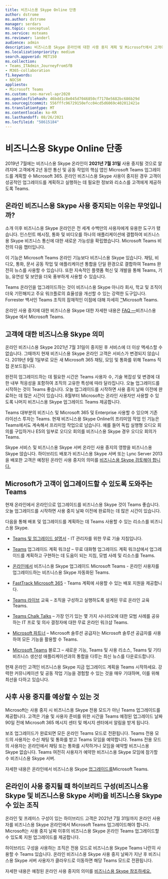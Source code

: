 ```yaml
---
title: 비즈니스용 Skype Online 단종
author: dstrome
ms.author: dstrome
manager: serdars
ms.topic: conceptual
ms.service: msteams
ms.reviewer: landerl
audience: admin
description: 비즈니스용 Skype 온라인에 대한 사용 중지 계획 및 Microsoft에서 고객이 마이그레이션을 지원하고 있는 방법에 대해 Teams.
ms.localizationpriority: medium
search.appverid: MET150
ms.collection:
- Teams_ITAdmin_JourneyFromSfB
- M365-collaboration
f1.keywords:
- NOCSH
appliesto:
- Microsoft Teams
ms.custom: seo-marvel-apr2020
ms.openlocfilehash: 46bdd1c8e045d7046850cf7178e5682bc686b29d
ms.sourcegitcommit: 556fffc96729150efcc04cd5d6069c402012421e
ms.translationtype: MT
ms.contentlocale: ko-KR
ms.lasthandoff: 08/26/2021
ms.locfileid: "58615184"
---
```

# <a name="skype-for-business-online-retirement"></a>비즈니스용 Skype Online 단종

2019년 7월에는 비즈니스용 Skype 온라인이 **2021년 7월 31일** 사용 중지될 것으로 알려지며 고객에게 2년 동안 통신 및 공동 작업의 핵심 앱인 Microsoft Teams 업그레이드를 계획할 수 Microsoft 365. 온라인 비즈니스용 Skype 사용이 중지된 경우 고객이 성공적인 업그레이드를 계획하고 실행하는 데 필요한 정보와 리소스를 고객에게 제공하도록 Teams.

## <a name="why-is-skype-for-business-online-retiring"></a>온라인 비즈니스용 Skype 사용 중지되는 이유는 무엇입니까?

소개 이후 비즈니스용 Skype 온라인은 전 세계 수백만의 사용자에게 유용한 도구가 됐습니다. 인스턴트 메시징, 통화 및 비디오를 하나의 애플리케이션에 결합하여 비즈니스용 Skype 비즈니스 통신에 대한 새로운 가능성을 확립했습니다. Microsoft Teams 비전의 다음 챕터입니다.

이 기능은 Microsoft Teams 온라인 기능보다 비즈니스용 Skype 있습니다. 채팅, 비디오, 통화, 문서 공동 작업 및 애플리케이션 통합을 단일 환경으로 결합하여 Teams 완전히 뉴스를 사용할 수 있습니다. 또한 지속적인 플랫폼 혁신 및 개발을 통해 Teams, 기능, 유연성 및 보안을 더욱 풍부하게 사용할 수 있습니다.

Teams 온라인을 업그레이드하는 것이 비즈니스용 Skype 아니라 회사, 학교 및 조직이 더욱 기민해지고 주요 워크플로의 효율성을 개선할 수 있는 강력한 도구입니다. Forrester 백서인 Teams 조직의 잠재적인 이점에 대해 자세히 [™](https://www.microsoft.com/microsoft-365/blog/wp-content/uploads/sites/2/2019/04/Total-Economic-Impact-Microsoft-Teams.pdf?rtc=1)Microsoft Teams.

온라인 사용 중지에 대한 비즈니스용 Skype 대한 자세한 내용은 [FAQ —](FAQ-journey.yml)비즈니스용 Skype 에서 Microsoft Teams.

## <a name="what-this-means-for-skype-for-business-customers"></a>고객에 대한 비즈니스용 Skype 의미

온라인 비즈니스용 Skype 2021년 7월 31일이 중지된 후 서비스에 더 이상 액세스할 수 없습니다. 그때까지 현재 비즈니스용 Skype 온라인 고객은 서비스가 변경되지 않습니다. 2019년 9월 1일부로 모든 새 Microsoft 365 채팅, 모임 및 통화를 위해 Teams 직접 온보드됩니다.

완전히 업그레이드하는 데 필요한 시간은 Teams 사용자 수, 기술 복잡성 및 변경에 대한 내부 적응성을 포함하여 조직의 고유한 특성에 따라 달라집니다. 오늘 업그레이드를 시작하는 것이 Teams 좋습니다. 오늘 업그레이드를 시작하면 사용 중지 날짜 이전에 완료하는 데 많은 시간이 있습니다. 8월부터 Microsoft는 온라인 사용자만 사용할 수 있도록 나머지 비즈니스용 Skype 업그레이드 Teams 제공합니다.

Teams 대부분의 비즈니스 및 Microsoft 365 및 Enterprise 사용할 수 있으며 기존 라이선스 투자는 Teams. 현재 비즈니스용 Skype Online의 프리미엄 작업 인 기능은 Teams에서도 계속해서 프리미엄 작업으로 남습니다. 예를 들어 독립 실행형 오디오 회의를 구입하거나 E5의 일부로 오디오 회의를 비즈니스용 Skype 경우 오디오 회의가 Teams.

Skype 서비스 및 비즈니스용 Skype 서버 온라인 사용 중지의 영향을 비즈니스용 Skype 않습니다. 하이브리드 배포가 비즈니스용 Skype 서버 또는 Lync Server 2013을 배포한 고객은 예정된 온라인 사용 중지의 의미를 [비즈니스용 Skype 검토해야 합니다.](/skypeforbusiness/hybrid/plan-hybrid-connectivity#implications-of-the-upcoming-retirement-of-skype-for-business-online)

## <a name="how-microsoft-is-helping-customers-upgrade-to-teams"></a>Microsoft가 고객이 업그레이드할 수 있도록 도와주는 Teams

현재 온라인에서 온라인으로 업그레이드를 비즈니스용 Skype 것이 Teams 좋습니다. 오늘 업그레이드를 시작하면 사용 중지 날짜 이전에 완료하는 데 많은 시간이 있습니다.

다음을 통해 배포 및 업그레이드를 계획하는 데 Teams 사용할 수 있는 리소스를 비즈니스용 Skype.

- [Teams 및 업그레이드 설명서](upgrade-start-here.md) - IT 관리자를 위한 무료 기술 지침입니다.

- [Teams](./upgrade-workshops-landing-page.yml) 업그레이드 계획 워크샵 – 무료 대화형 업그레이드 계획 워크샵에서 업그레이드를 계획하고 구현하는 데 도움이 되는 지침, 모범 사례 및 리소스를 Teams.

- [온라인에서](upgrade-assisted.md) 비즈니스용 Skype 업그레이드 Microsoft Teams - 온라인 사용자를 업그레이드하는 비즈니스용 Skype 자동화된 Teams.

- [FastTrack Microsoft 365](https://www.microsoft.com/fasttrack/microsoft-365) - Teams 계획에 사용할 수 있는 배포 지원을 제공합니다.

- [Teams 라이브](./instructor-led-training-teams-landing-page.yml) 교육 – 조직을 구성하고 실행하도록 설계된 무료 온라인 교육 Teams.

- [Teams Chalk Talks](./chalk-talks-landing-page.yml) – 가장 인기 있는 몇 가지 시나리오에 대한 모범 사례를 공유하는 IT 프로 및 의사 결정자에 대한 무료 온라인 워크샵 Teams.

- [Microsoft 파트너](https://www.microsoft.com/solution-providers/home) – Microsoft 솔루션 공급자는 Microsoft 솔루션 공급자를 사용하여 모든 기능을 활용할 수 Teams.

- [Microsoft Teams](https://techcommunity.microsoft.com/t5/microsoft-teams-blog/bg-p/MicrosoftTeamsBlog) 블로그 – 새로운 기능, Teams 및 사용 리소스, Teams 및 기타 비즈니스 생산성 애플리케이션과의 통합을 다루는 최신 뉴스를 다운로드합니다.

현재 온라인 고객인 비즈니스용 Skype 지금 업그레이드 계획을 Teams 시작하세요. 강력한 커뮤니케이션 및 공동 작업 기능을 경험할 수 있는 것을 매우 기대하며, 이를 위해 최선을 다하고 있습니다.

## <a name="what-to-expect-post-retirement"></a>사후 사용 중지를 예상할 수 있는 것

Microsoft는 사용 중지 시 비즈니스용 Skype 전용 모드가 아닌 Teams 업그레이드를 제공합니다. 고객은 기술 및 사용자 준비를 위한 시간을 Teams 예정된 업그레이드 날짜 90일 전에 Microsoft 365 메시지 센터 및 메시지 센터에서 알림을 받게 됩니다.

보조 업그레이드가 완료되면 모든 온라인 Teams 모드로 전환됩니다. Teams 전용 모드의 사용자는 수신 채팅 및 통화를 받고 Teams 모임을 예약합니다. Teams 전용 모드의 사용자는 온라인에서 채팅 또는 통화를 시작하거나 모임을 예약할 비즈니스용 Skype 없습니다. Teams 여전히 사용자가 예약한 비즈니스용 Skype 모임에 참가할 수 비즈니스용 Skype 서버.

자세한 내용은 온라인에서 비즈니스용 Skype [업그레이드를](upgrade-assisted.md)Microsoft Teams.

## <a name="what-organizations-with-hybrid-configurations-skype-for-business-online-and-on-premises-skype-for-business-server-can-expect-when-skype-for-business-online-retires"></a>온라인이 사용 중지될 때 하이브리드 구성(비즈니스용 Skype 및 비즈니스용 Skype 서버)을 비즈니스용 Skype 수 있는 조직

온라인 및 프레미스 구성이 있는 하이브리드 고객은 2021년 7월 31일까지 온라인 사용자를 비즈니스용 Skype 온라인에서 Microsoft Teams 업그레이드해야 합니다. Microsoft는 사용 중지 날짜 이후의 비즈니스용 Skype 온라인 Teams 업그레이드할 수 있도록 지원 업그레이드를 제공합니다.

하이브리드 구성을 사용하는 조직은 전용 모드로 비즈니스용 Skype Teams 나란히 사용할 수 Teams 있습니다. 온라인 비즈니스용 Skype 사용 중지 날짜가 지난 후 비즈니스용 Skype 서버 사용자가 클라우드로 이동하면 해당 Teams 모드로 전환됩니다.

자세한 내용은 예정된 온라인 사용 중지의 의미를 [비즈니스용 Skype 참조하세요.](/skypeforbusiness/hybrid/plan-hybrid-connectivity#implications-of-the-upcoming-retirement-of-skype-for-business-online)
